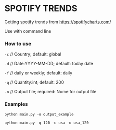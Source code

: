 # SPOTIFY TRENDS

Getting spotify trends from https://spotifycharts.com/

Use with command line

### How to use

```-c``` // Country; default: global 

```-d``` // Date:YYYY-MM-DD; default: today date

```-f``` // daily or weekly; default: daily

```-q``` // Quantity:int; default: 200

```-o``` // Output file; required: Nome for output file

### Examples


```python main.py -o output_example```

```python main.py -q 120 -c usa -o usa_120```